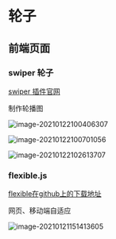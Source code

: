 # 轮子

## 前端页面

### swiper 轮子

[swiper 插件官网](https://www.swiper.com.cn/)

制作轮播图

  ![image-20210122100406307](https://gitee.com/twilight_h_1184651848/pic-go-img/raw/master/前端/css/20210122100441.png)

  ![image-20210122100701056](https://gitee.com/twilight_h_1184651848/pic-go-img/raw/master/前端/css/20210122100702.png)

  ![image-20210122102613707](https://gitee.com/twilight_h_1184651848/pic-go-img/raw/master/前端/css/20210122102615.png)

### flexible.js

[flexible在github上的下载地址](https://github.com/amfe/lib-flexible)

网页、移动端自适应

![image-20210121151413605](https://gitee.com/twilight_h_1184651848/pic-go-img/raw/master/前端/css/20210121151417.png)

